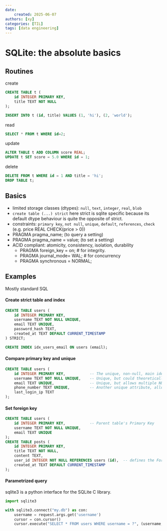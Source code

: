 ```yaml
---
date:
    created: 2025-06-07
authors: [xy]
categories: [TIL]
tags: [data engineering]
---
```


# SQLite: the absolute basics
<!-- more -->

## Routines

create 

```sql
CREATE TABLE t (
    id INTEGER PRIMARY KEY,
    title TEXT NOT NULL
);

INSERT INTO t (id, title) VALUES (1, 'hi'), (2, 'world');
```

read

```sql
SELECT * FROM t WHERE id=2;
```

update

```sql
ALTER TABLE t ADD COLUMN score REAL;
UPDATE t SET score = 5.0 WHERE id = 1;
```

delete

```sql
DELETE FROM t WHERE id = 1 AND title = 'hi';
DROP TABLE t;
```


## Basics

- limited storage classes (dtypes): `null`, `text`, `integer`, `real`, `blob`
- `create table (...) strict` here strict is sqlite specific because its default dtype behaviour is quite the opposite of strict.   
- constraints: `primary key`, `not null`, `unique`, `default`, `references`, `check` (e.g. price REAL CHECK(price > 0))
- PRAGMA pragma_name; (to query a setting)
- PRAGMA pragma_name = value; (to set a setting)
- ACID compliant: atomicity, consistency, isolation, durability
    - PRAGMA foreign_key = on; # for integrity. 
    - PRAGMA journal_mode= WAL; # for concurrency
    - PRAGMA synchronous = NORMAL;

## Examples

Mostly standard SQL

#### Create strict table and index  

```sql
CREATE TABLE users (
    id INTEGER PRIMARY KEY,
    username TEXT NOT NULL UNIQUE,
    email TEXT UNIQUE,
    password_hash TEXT,
    created_at TEXT DEFAULT CURRENT_TIMESTAMP
) STRICT;

CREATE INDEX idx_users_email ON users (email);
```

#### Compare primary key and unique 

```sql
CREATE TABLE users (
    id INTEGER PRIMARY KEY,           -- The unique, non-null, main identifier for each user
    username TEXT NOT NULL UNIQUE,    -- Unique, but could theoretically be NULL if not specified NOT NULL
    email TEXT UNIQUE,                -- Unique, but allows multiple NULL emails if some users don't provide one
    phone_number TEXT UNIQUE,         -- Another unique attribute, allows NULL
    last_login_ip TEXT
);
```


#### Set foreign key

```sql
CREATE TABLE users (
    id INTEGER PRIMARY KEY,           -- Parent table's Primary Key
    username TEXT NOT NULL UNIQUE,
    email TEXT UNIQUE
);
CREATE TABLE posts (
    id INTEGER PRIMARY KEY,
    title TEXT NOT NULL,
    content TEXT,
    user_id INTEGER NOT NULL REFERENCES users (id),  -- defines the Foreign Key column
    created_at TEXT DEFAULT CURRENT_TIMESTAMP
);
```

#### Parametrized query

sqlite3 is a python interface for the SQLite C library.

```py
import sqlite3

with sqlite3.connect("my.db") as con:
    username = request.args.get('username')
    cursor = con.cursor()
    cursor.execute("SELECT * FROM users WHERE username = ?", (username,))
```
